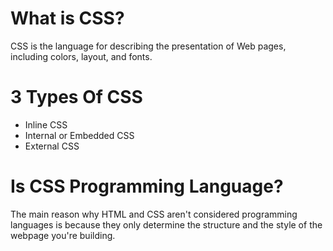 # What is CSS?
CSS is the language for describing the presentation of Web pages, including colors, layout, and fonts. 
# 3 Types Of CSS
- Inline CSS
- Internal or Embedded CSS
- External CSS
# Is CSS Programming Language?
The main reason why HTML and CSS aren't considered programming languages is because they only determine the structure and the style of the webpage you're building. 